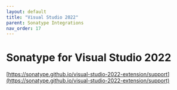 ```yaml
---
layout: default
title: "Visual Studio 2022"
parent: Sonatype Integrations
nav_order: 17
---
```


# Sonatype for Visual Studio 2022

[https://sonatype.github.io/visual-studio-2022-extension/support](https://sonatype.github.io/visual-studio-2022-extension/support)
